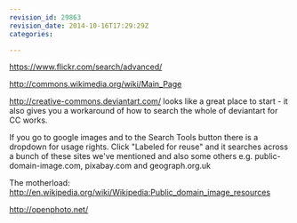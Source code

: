 ```yaml
---
revision_id: 29863
revision_date: 2014-10-16T17:29:29Z
categories:

---
```


https://www.flickr.com/search/advanced/

http://commons.wikimedia.org/wiki/Main_Page

http://creative-commons.deviantart.com/ looks like a great place to start - it also gives you a workaround of how to search the whole of deviantart for CC works.

If you go to google images and to the Search Tools button there is a dropdown for usage rights. Click "Labeled for reuse" and it searches across a bunch of these sites we've mentioned and also some others e.g. public-domain-image.com, pixabay.com and geograph.org.uk

The motherload: http://en.wikipedia.org/wiki/Wikipedia:Public_domain_image_resources

http://openphoto.net/